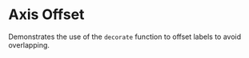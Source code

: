# Axis Offset

Demonstrates the use of the `decorate` function to offset labels to avoid overlapping.
